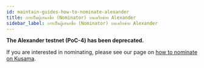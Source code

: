 ```yaml
---
id: maintain-guides-how-to-nominate-alexander
title: การเป็นผู้เสนอชื่อ (Nominator) บนเครือข่าย Alexander
sidebar_label: การเป็นผู้เสนอชื่อ (Nominator) บนเครือข่าย Alexander
---
```


**The Alexander testnet (PoC-4) has been deprecated.**

If you are interested in nominating, please see our page on [how to nominate on Kusama](maintain-guides-how-to-nominate-kusama).

<!-- No update needed -->

